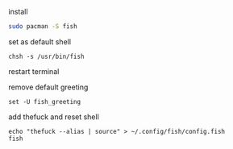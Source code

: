 install
```bash
sudo pacman -S fish
```

set as default shell
```
chsh -s /usr/bin/fish
```

restart terminal

remove default greeting
```fish
set -U fish_greeting
```

add thefuck and reset shell
```fish
echo "thefuck --alias | source" > ~/.config/fish/config.fish
fish
```
